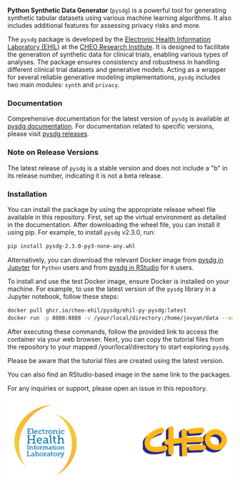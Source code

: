 **Python Synthetic Data Generator** (`pysdg`) is a powerful tool for generating synthetic tabular datasets using various machine learning algorithms. It also includes additional features for assessing privacy risks and more.

The `pysdg` package is developed by the [Electronic Health Information Laboratory (EHIL)](https://www.ehealthinformation.ca/) at the [CHEO Research Institute](https://www.cheori.org/). It is designed to facilitate the generation of synthetic data for clinical trials, enabling various types of analyses. The package ensures consistency and robustness in handling different clinical trial datasets and generative models. Acting as a wrapper for several reliable generative modeling implementations, `pysdg` includes two main modules: `synth` and `privacy`.

### Documentation

Comprehensive documentation for the latest version of `pysdg` is available at [pysdg documentation](https://cheo-ehil.github.io/pysdg-releases/latest/index.html). For documentation related to specific versions, please visit [pysdg releases](https://cheo-ehil.github.io/pysdg-releases/).

### Note on Release Versions

The latest release of `pysdg` is a stable version and does not include a "b" in its release number, indicating it is not a beta release.

### Installation

You can install the package by using the appropriate release wheel file available in this repository. First, set up the virtual environment as detailed in the documentation. After downloading the wheel file, you can install it using pip. For example, to install `pysdg` v2.3.0, run:

```bash
pip install pysdg-2.3.0-py3-none-any.whl
```

Alternatively, you can download the relevant Docker image from [pysdg in Jupyter](https://github.com/CHEO-EHIL/pysdg-releases/pkgs/container/pysdg%2Fehil-py-pysdg) for `Python` users and from [pysdg in RStudio](https://github.com/CHEO-EHIL/pysdg-releases/pkgs/container/pysdg%2Fehil-r-pysdg-sdgm) for `R` users.

To install and use the test Docker image, ensure Docker is installed on your machine. For example, to use the latest version of the `pysdg` library in a Jupyter notebook, follow these steps:

```bash
docker pull ghcr.io/cheo-ehil/pysdg/ehil-py-pysdg:latest
docker run -p 8888:8888 -v /your/local/directory:/home/jovyan/data --name your-pysdg-image-name ghcr.io/cheo-ehil/pysdg/ehil-py-pysdg:latest
```

After executing these commands, follow the provided link to access the container via your web browser. Next, you can copy the tutorial files from the repository to your mapped /your/local/directory to start exploring `pysdg`.

Please be aware that the tutorial files are created using the latest version.

You can also find an RStudio-based image in the same link to the packages.

For any inquiries or support, please open an issue in this repository.

<p align="center">
  <img alt="EHIL-CHEO Logos" src="images/ehil_cheo.png" width="600" style="margin-right: 40px;">
</p>
